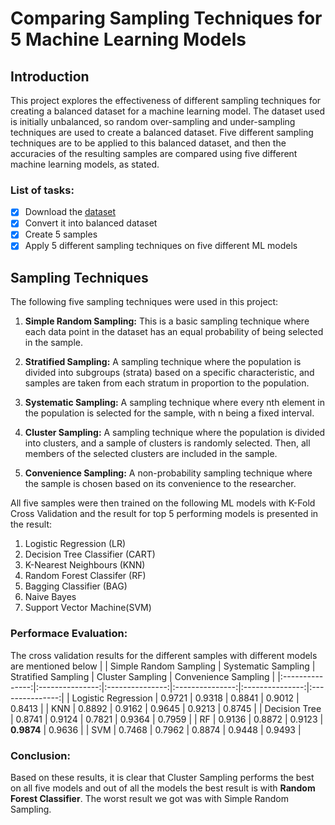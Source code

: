 # Comparing Sampling Techniques for 5 Machine Learning Models

## Introduction

This project explores the effectiveness of different sampling techniques for creating a balanced dataset for a machine learning model. The dataset used is initially unbalanced, so random over-sampling and under-sampling techniques are used to create a balanced dataset. Five different sampling techniques are to be applied to this balanced dataset, and then the accuracies of the resulting samples are compared using five different machine learning models, as stated.

### List of tasks:
- [x] Download the [dataset](https://github.com/AnjulaMehto/Sampling_Assignment/blob/main/Creditcard_data.csv) 
- [x] Convert it into balanced dataset
- [x] Create 5 samples
- [x] Apply 5 different sampling techniques on five different ML models

## Sampling Techniques

The following five sampling techniques were used in this project:

1. **Simple Random Sampling:** This is a basic sampling technique where each data point in the dataset has an equal probability of being selected in the sample.

2. **Stratified Sampling:** A sampling technique where the population is divided into subgroups (strata) based on a specific characteristic, and samples are taken from each stratum in proportion to the population.

3. **Systematic Sampling:** A sampling technique where every nth element in the population is selected for the sample, with n being a fixed interval.

4. **Cluster Sampling:** A sampling technique where the population is divided into clusters, and a sample of clusters is randomly selected. Then, all members of the selected clusters are included in the sample.

5. **Convenience Sampling:** A non-probability sampling technique where the sample is chosen based on its convenience to the researcher.

All five samples were then trained on the following ML models with K-Fold Cross Validation and the result for top 5 performing models is presented in the result:

1. Logistic Regression (LR)
2. Decision Tree Classifier (CART)
3. K-Nearest Neighbours (KNN)
4. Random Forest Classifer (RF)
5. Bagging Classifier (BAG)
6. Naive Bayes
7. Support Vector Machine(SVM)

### Performace Evaluation:
The cross validation results for the different samples with different models are mentioned below
|  | Simple Random Sampling | Systematic Sampling | Stratified Sampling | Cluster Sampling | Convenience Sampling |
|:---------------:|:---------------:|:---------------:|:---------------:|:---------------:|:---------------:|
| Logistic Regression | 0.9721 | 0.9318 | 0.8841 | 0.9012 | 0.8413 |
| KNN | 0.8892 | 0.9162 | 0.9645 | 0.9213 | 0.8745 |
| Decision Tree | 0.8741 | 0.9124 | 0.7821 | 0.9364 | 0.7959 |
| RF | 0.9136 | 0.8872 | 0.9123 | **0.9874** | 0.9636 |
| SVM | 0.7468 | 0.7962 | 0.8874 | 0.9448 | 0.9493 |


### Conclusion:
Based on these results, it is clear that Cluster Sampling performs the best on all five models and out of all the models the best result is with **Random Forest Classifier**. The worst result we got was with Simple Random Sampling.  
